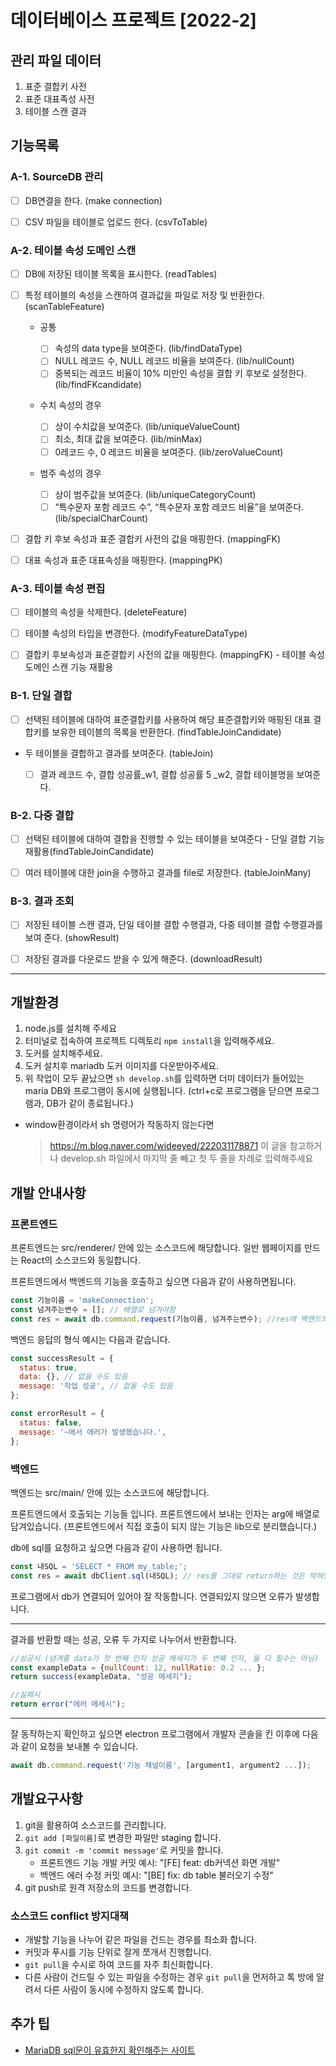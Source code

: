 # 데이터베이스 프로젝트 \[2022-2\]

## 관리 파일 데이터

1. 표준 결합키 사전
2. 표준 대표족성 사전
3. 테이블 스캔 결과

## 기능목록

### A-1. SourceDB 관리

- [ ] DB연결을 한다. (make connection)

- [ ] CSV 파일을 테이블로 업로드 한다. (csvToTable)

### A-2. 테이블 속성 도메인 스캔

- [ ] DB에 저장된 테이블 목록을 표시한다. (readTables)

- [ ] 특정 테이블의 속성을 스캔하여 결과값을 파일로 저장 및 반환한다. (scanTableFeature)

  - 공통

    - [ ] 속성의 data type을 보여준다. (lib/findDataType)
    - [ ] NULL 레코드 수, NULL 레코드 비율을 보여준다. (lib/nullCount)
    - [ ] 중복되는 레코드 비율이 10% 미만인 속성을 결합 키 후보로 설정한다. (lib/findFKcandidate)

  - 수치 속성의 경우

    - [ ] 상이 수치값을 보여준다. (lib/uniqueValueCount)
    - [ ] 최소, 최대 값을 보여준다. (lib/minMax)
    - [ ] 0레코드 수, 0 레코드 비율을 보여준다. (lib/zeroValueCount)

  - 범주 속성의 경우

    - [ ] 상이 범주값을 보여준다. (lib/uniqueCategoryCount)
    - [ ] “특수문자 포함 레코드 수”, “특수문자 포함 레코드 비율”을 보여준다. (lib/specialCharCount)

- [ ] 결합 키 후보 속성과 표준 결합키 사전의 값을 매핑한다. (mappingFK)

- [ ] 대표 속성과 표준 대표속성을 매핑한다. (mappingPK)

### A-3. 테이블 속성 편집

- [ ] 테이블의 속성을 삭제한다. (deleteFeature)

- [ ] 테이블 속성의 타입을 변경한다. (modifyFeatureDataType)

- [ ] 결합키 후보속성과 표준결합키 사전의 값을 매핑한다. (mappingFK) - 테이블 속성 도메인 스캔 기능 재활용

### B-1. 단일 결합

- [ ] 선택된 테이블에 대하여 표준결합키를 사용하여 해당 표준결합키와 매핑된 대표 결합키를 보유한 테이블의 목록을 반환한다. (findTableJoinCandidate)

- 두 테이블을 결합하고 결과를 보여준다. (tableJoin)

  - [ ] 결과 레코드 수, 결합 성공률\_w1, 결합 성공률 5 \_w2, 결합 테이블명을 보여준다.

### B-2. 다중 결합

- [ ] 선택된 테이블에 대하여 결합을 진행할 수 있는 테이블을 보여준다 - 단일 결합 기능 재활용(findTableJoinCandidate)

- [ ] 여러 테이블에 대한 join을 수행하고 결과를 file로 저장한다. (tableJoinMany)

### B-3. 결과 조회

- [ ] 저장된 테이블 스캔 결과, 단일 테이블 결합 수행결과, 다중 테이블 결합 수행결과를 보여 준다. (showResult)

- [ ] 저장된 결과를 다운로드 받을 수 있게 해준다. (downloadResult)

---

## 개발환경

1. node.js를 설치해 주세요
2. 터미널로 접속하여 프로젝트 디렉토리 `npm install`을 입력해주세요.
3. 도커를 설치해주세요.
4. 도커 설치후 mariadb 도커 이미지를 다운받아주세요.
5. 위 작업이 모두 끝났으면 `sh develop.sh`를 입력하면 더미 데이터가 들어있는 maria DB와 프로그램이 동시에 실행됩니다. (ctrl+c로 프로그램을 닫으면 프로그램과, DB가 같이 종료됩니다.)

- window환경이라서 sh 명령어가 작동하지 않는다면
  > https://m.blog.naver.com/wideeyed/222031178871 이 글을 참고하거나
  > develop.sh 파일에서 마지막 줄 빼고 첫 두 줄을 차례로 입력해주세요

## 개발 안내사항

### 프론트엔드

프론트엔드는 src/renderer/ 안에 있는 소스코드에 해당합니다. 일반 웹페이지를 만드는 React의 소스코드와 동일합니다.

프론트엔드에서 백엔드의 기능을 호출하고 싶으면 다음과 같이 사용하면됩니다.

```javascript
const 기능이름 = 'makeConnection';
const 넘겨주는변수 = []; // 배열로 넘겨야함
const res = await db.command.request(기능이름, 넘겨주는변수); //res에 백엔드의 응답이 담겨있음
```

백엔드 응답의 형식 예시는 다음과 같습니다.

```javascript
const successResult = {
  status: true,
  data: {}, // 없을 수도 있음
  message: '작업 성공', // 없을 수도 있음
};

const errorResult = {
  status: false,
  message: '~에서 에러가 발생했습니다.',
};
```

### 백엔드

백엔드는 src/main/ 안에 있는 소스코드에 해당합니다.

프론트엔드에서 호출되는 기능들 입니다. 프론트엔드에서 보내는 인자는 arg에 배열로 담겨있습니다.
(프론트엔드에서 직접 호출이 되지 않는 기능은 lib으로 분리했습니다.)

db에 sql를 요청하고 싶으면 다음과 같이 사용하면 됩니다.

```javascript
const 내SQL = 'SELECT * FROM my_table;';
const res = await dbClient.sql(내SQL); // res를 그대로 return하는 것은 막혀있음. 필요한 데이터 가공 후 return 해야함
```

프로그램에서 db가 연결되어 있어야 잘 작동합니다. 연결되있지 않으면 오류가 발생합니다.

---

결과를 반환할 때는 성공, 오류 두 가지로 나누어서 반환합니다.

```javascript
//성공시 (넘겨줄 data가 첫 번째 인자 성공 메세지가 두 번째 인자, 둘 다 필수는 아님)
const exampleData = {nullCount: 12, nullRatio: 0.2 ... };
return success(exampleData, "성공 메세지");

//실패시
return error("에러 메세시");
```

---

잘 동작하는지 확인하고 싶으면 electron 프로그램에서 개발자 콘솔을 킨 이후에 다음과 같이 요청을 보내볼 수 있습니다.

```javascript
await db.command.request('기능 채널이름', [argument1, argument2 ...]);
```

## 개발요구사항

1. git을 활용하여 소스코드를 관리합니다.
2. `git add [파일이름]`로 변경한 파일만 staging 합니다.
3. `git commit -m 'commit message'`로 커밋을 합니다.
   - 프론트엔드 기능 개발 커밋 예시: "\[FE\] feat: db커넥션 화면 개발"
   - 백엔드 에러 수정 커밋 예시: "\[BE\] fix: db table 불러오기 수정"
4. git push로 원격 저장소의 코드를 변경합니다.

### 소스코드 conflict 방지대책

- 개발할 기능을 나누어 같은 파일을 건드는 경우를 최소화 합니다.
- 커밋과 푸시를 기능 단위로 잘게 쪼개서 진행합니다.
- `git pull`을 수시로 하여 코드를 자주 최신화합니다.
- 다른 사람이 건드릴 수 있는 파일을 수정하는 경우 `git pull`을 먼저하고 톡 방에 알려서 다른 사람이 동시에 수정하지 않도록 합니다.

## 추가 팁

- [MariaDB sql문이 유효한지 확인해주는 사이트](https://extendsclass.com/mysql-online.html)

